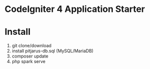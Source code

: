# CodeIgniter 4 Application Starter

# Install

1. git clone/download
2. install pitjarus-db.sql (MySQL/MariaDB)
3. composer update
4. php spark serve
